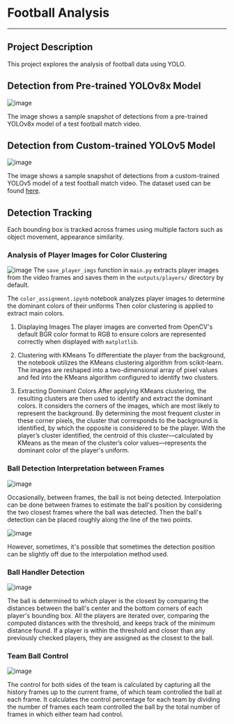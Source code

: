 # Football Analysis

---

## Project Description
This project explores the analysis of football data using YOLO.

## Detection from Pre-trained YOLOv8x Model
![image](https://github.com/josephchay/football-analysis-yolov8x/assets/136827046/1dc02fef-a1fd-4810-8d1c-c90d1791973b)

The image shows a sample snapshot of detections from a pre-trained YOLOv8x model of a test football match video.

## Detection from Custom-trained YOLOv5 Model
![image](https://github.com/josephchay/football-analysis-yolov5/assets/136827046/b0b8f9b2-c69f-4704-a222-f77d83459ef5)

The image shows a sample snapshot of detections from a custom-trained YOLOv5 model of a test football match video.
The dataset used can be found [here](https://universe.roboflow.com/roboflow-jvuqo/football-players-detection-3zvbc/dataset/1#).

## Detection Tracking
Each bounding box is tracked across frames using multiple factors such as object movement, appearance similarity.

### Analysis of Player Images for Color Clustering
![image](https://github.com/josephchay/football-analysis-yolov5/assets/136827046/e4893a19-419a-4651-8bf7-2c6b29439ffb)
The `save_player_imgs` function in `main.py` extracts player images from the video frames and saves them in the `outputs/players/` directory by default.

The `color_assignment.ipynb` notebook analyzes player images to determine the dominant colors of their uniforms
Then color clustering is applied to extract main colors.

1. Displaying Images
The player images are converted from OpenCV's default BGR color format to RGB to ensure colors are represented correctly when displayed with `matplotlib`.

2. Clustering with KMeans
To differentiate the player from the background, the notebook utilizes the KMeans clustering algorithm from scikit-learn. 
The images are reshaped into a two-dimensional array of pixel values and fed into the KMeans algorithm configured to identify two clusters.  

3. Extracting Dominant Colors
After applying KMeans clustering, the resulting clusters are then used to identify and extract the dominant colors. 
It considers the corners of the images, which are most likely to represent the background. 
By determining the most frequent cluster in these corner pixels, the cluster that corresponds to the background is identified, by which the opposite is considered to be the player. 
With the player’s cluster identified, the centroid of this cluster—calculated by KMeans as the mean of the cluster’s color values—represents the dominant color of the player's uniform.

### Ball Detection Interpretation between Frames
![image](https://github.com/josephchay/football-analysis-yolov5/assets/136827046/8fbbcba5-6664-4a51-8b97-c3784092b80d)

Occasionally, between frames, the ball is not being detected. Interpolation can be done between frames to estimate the ball's position by considering the two closest frames where the ball was detected.
Then the ball's detection can be placed roughly along the line of the two points. 

![image](https://github.com/josephchay/football-analysis-yolov5/assets/136827046/4ad6b925-eec8-4503-adaa-e62e225aacd1)

However, sometimes, it's possible that sometimes the detection position can be slightly off due to the interpolation method used.

### Ball Handler Detection
![image](https://github.com/josephchay/football-analysis-yolov5/assets/136827046/1fce4a93-73fe-42ca-a209-b7e5f75aa3c0)

The ball is determined to which player is the closest by comparing the distances between the ball's center and the bottom corners of each player's bounding box.
All the players are iterated over, comparing the computed distances with the threshold, and keeps track of the minimum distance found.
If a player is within the threshold and closer than any previously checked players, they are assigned as the closest to the ball.

### Team Ball Control
![image](https://github.com/josephchay/football-analysis-yolov5/assets/136827046/e73abe50-76a9-4ba9-9e0c-ad3da75fcf4a)

The control for both sides of the team is calculated by capturing all the history frames up to the current frame, of which team controlled the ball at each frame.
It calculates the control percentage for each team by dividing the number of frames each team controlled the ball by the total number of frames in which either team had control.
